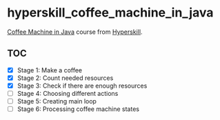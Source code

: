 # hyperskill_coffee_machine_in_java

[Coffee Machine in Java](https://hyperskill.org/projects/7) course from [Hyperskill](https://hyperskill.org/).

## TOC

- [x] Stage 1: Make a coffee
- [x] Stage 2: Count needed resources
- [x] Stage 3: Check if there are enough resources
- [ ] Stage 4: Choosing different actions
- [ ] Stage 5: Creating main loop
- [ ] Stage 6: Processing coffee machine states
